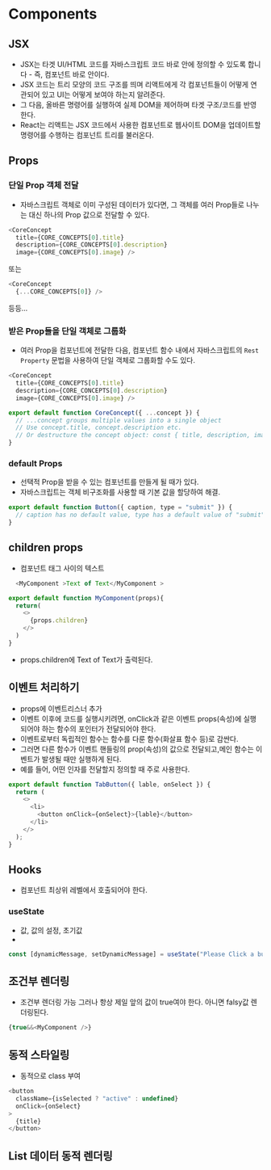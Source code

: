 # Components

## JSX
- JSX는 타겟 UI/HTML 코드를 자바스크립트 코드 바로 안에 정의할 수 있도록 합니다 - 즉, 컴포넌트 바로 안이다.
- JSX 코드는 트리 모양의 코드 구조를 띄며 리액트에게 각 컴포넌트들이 어떻게 연관되어 있고 UI는 어떻게 보여야 하는지 알려준다.
- 그 다음, 올바른 명령어를 실행하여 실제 DOM을 제어하며 타겟 구조/코드를 반영한다.
- React는 리액트는 JSX 코드에서 사용한 컴포넌트로 웹사이트 DOM을 업데이트할 명령어를 수행하는 컴포넌트 트리를 불러온다. 

## Props

### 단일 Prop 객체 전달

- 자바스크립트 객체로 이미 구성된 데이터가 있다면, 그 객체를 여러 Prop들로 나누는 대신 하나의 Prop 값으로 전달할 수 있다.

```javascript
<CoreConcept
  title={CORE_CONCEPTS[0].title}
  description={CORE_CONCEPTS[0].description}  
  image={CORE_CONCEPTS[0].image} />
```
또는
```javascript
<CoreConcept
  {...CORE_CONCEPTS[0]} />
```
등등...

### 받은 Prop들을 단일 객체로 그룹화

- 여러 Prop을 컴포넌트에 전달한 다음, 컴포넌트 함수 내에서 자바스크립트의 `Rest Property`  문법을 사용하여 단일 객체로 그룹화할 수도 있다.

```javascript
<CoreConcept
  title={CORE_CONCEPTS[0].title}
  description={CORE_CONCEPTS[0].description}  
  image={CORE_CONCEPTS[0].image} />
```
```javascript
export default function CoreConcept({ ...concept }) { 
  // ...concept groups multiple values into a single object
  // Use concept.title, concept.description etc.
  // Or destructure the concept object: const { title, description, image } = concept;
}
```

### default Props

- 선택적 Prop을 받을 수 있는 컴포넌트를 만들게 될 때가 있다.
- 자바스크립트는 객체 비구조화를 사용할 때 기본 값을 할당하여 해결.

```javascript
export default function Button({ caption, type = "submit" }) { 
  // caption has no default value, type has a default value of "submit" 
}
```

## children props

- 컴포넌트 태그 사이의 텍스트

```javascript
  <MyComponent >Text of Text</MyComponent >
```

```javascript
export default function MyComponent(props){
  return(
    <>
      {props.children}
    </>
  )
}
```

- props.children에 Text of Text가 출력된다.

## 이벤트 처리하기

- props에 이벤트리스너 추가
- 이벤트 이후에 코드를 실행시키려면, onClick과 같은 이벤트 props(속성)에 실행되어야 하는 함수의 포인터가 전달되어야 한다.
- 이벤트로부터 독립적인 함수는 함수를 다룬 함수(화살표 함수 등)로 감싼다.
- 그러면 다른 함수가 이벤트 핸들링의 prop(속성)의 값으로 전달되고,메인 함수는 이벤트가 발생될 때만 실행하게 된다.
- 예를 들어, 어떤 인자를 전달할지 정의할 때 주로 사용한다.

```javascript
export default function TabButton({ lable, onSelect }) {
  return (
    <>
      <li>
        <button onClick={onSelect}>{lable}</button>
      </li>
    </>
  );
}

```

## Hooks
  
- 컴포넌트 최상위 레벨에서 호출되어야 한다.

### useState

- 값, 값의 설정, 초기값
- 
```javascript
const [dynamicMessage, setDynamicMessage] = useState("Please Click a button");
```

## 조건부 렌더링

- 조건부 렌더링 가능 그러나 항상 제일 앞의 값이 true여야 한다. 아니면 falsy값 렌더링된다.

```javascript
{true&&<MyComponent />}
```

## 동적 스타일링

- 동적으로 class 부여
  
```javascript
<button
  className={isSelected ? "active" : undefined}
  onClick={onSelect}
>
  {title}
</button>
```

## List 데이터 동적 렌더링








